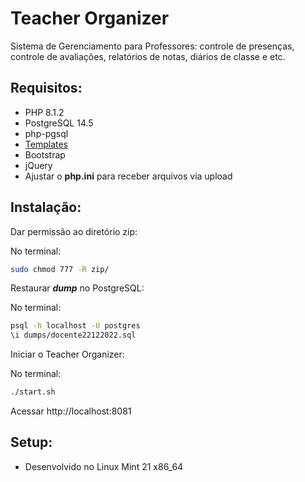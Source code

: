 # Teacher Organizer

Sistema de Gerenciamento para Professores: controle de presenças, controle de avaliações, relatórios de notas, diários de classe e etc.

## Requisitos:

* PHP 8.1.2
* PostgreSQL 14.5
* php-pgsql 
* [Templates](https://raelcunha.com/template/)
* Bootstrap
* jQuery
* Ajustar o __php.ini__ para receber arquivos via upload

## Instalação:

Dar permissão ao diretório zip: 

No terminal:
```sh
sudo chmod 777 -R zip/
```

Restaurar ***dump*** no PostgreSQL:

No terminal:
```sh
psql -h localhost -U postgres
\i dumps/docente22122022.sql
```

Iniciar o Teacher Organizer:

No terminal:
```sh
./start.sh
```

Acessar http://localhost:8081

## Setup:

* Desenvolvido no Linux Mint 21 x86_64 
